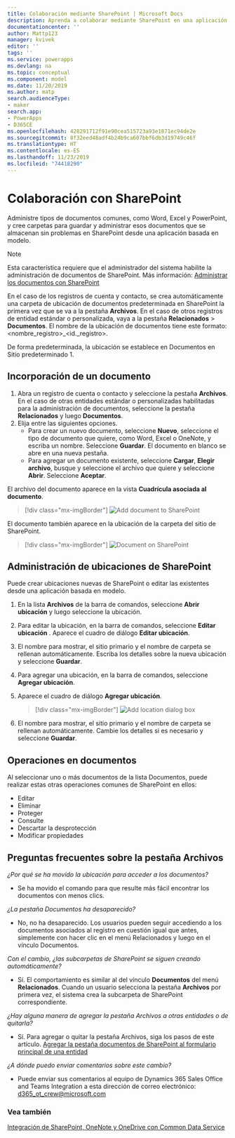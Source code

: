 ```yaml
---
title: Colaboración mediante SharePoint | Microsoft Docs
description: Aprenda a colaborar mediante SharePoint en una aplicación basada en modelo
documentationcenter: ''
author: Mattp123
manager: kvivek
editor: ''
tags: ''
ms.service: powerapps
ms.devlang: na
ms.topic: conceptual
ms.component: model
ms.date: 11/20/2019
ms.author: matp
search.audienceType:
- maker
search.app:
- PowerApps
- D365CE
ms.openlocfilehash: 428291712f91e90cea515723a93e1871ec94de2e
ms.sourcegitcommit: 8f32eed48adf4b24b9ca607bbf6db3d19749c46f
ms.translationtype: HT
ms.contentlocale: es-ES
ms.lasthandoff: 11/23/2019
ms.locfileid: "74418290"
---
```

# <a name="collaborate-using-sharepoint"></a>Colaboración con SharePoint 

Administre tipos de documentos comunes, como Word, Excel y PowerPoint, y cree carpetas para guardar y administrar esos documentos que se almacenan sin problemas en SharePoint desde una aplicación basada en modelo. 

> [!NOTE]
> Esta característica requiere que el administrador del sistema habilite la administración de documentos de SharePoint. Más información: [Administrar los documentos con SharePoint](/power-platform/admin/manage-documents-using-sharepoint)

En el caso de los registros de cuenta y contacto, se crea automáticamente una carpeta de ubicación de documentos predeterminada en SharePoint la primera vez que se va a la pestaña **Archivos**. En el caso de otros registros de entidad estándar o personalizada, vaya a la pestaña **Relacionados** > **Documentos**. El nombre de la ubicación de documentos tiene este formato: <nombre_registro>_<id._registro>.

De forma predeterminada, la ubicación se establece en Documentos en Sitio predeterminado 1.

## <a name="add-a-document"></a>Incorporación de un documento
1.  Abra un registro de cuenta o contacto y seleccione la pestaña **Archivos**. En el caso de otras entidades estándar o personalizadas habilitadas para la administración de documentos, seleccione la pestaña **Relacionados** y luego **Documentos**.
2.  Elija entre las siguientes opciones. 
    - Para crear un nuevo documento, seleccione **Nuevo**, seleccione el tipo de documento que quiere, como Word, Excel o OneNote, y escriba un nombre. Seleccione **Guardar**. El documento en blanco se abre en una nueva pestaña. 
    - Para agregar un documento existente, seleccione **Cargar**, **Elegir archivo**, busque y seleccione el archivo que quiere y seleccione **Abrir**. Seleccione **Aceptar**. 

El archivo del documento aparece en la vista **Cuadrícula asociada al documento**. 

> [!div class="mx-imgBorder"] 
> ![](media/add-doc-sharepoint.png "Add document to SharePoint")

El documento también aparece en la ubicación de la carpeta del sitio de SharePoint. 

> [!div class="mx-imgBorder"] 
> ![](media/doc-on-sharepoint.png "Document on SharePoint")

## <a name="manage-sharepoint-locations"></a>Administración de ubicaciones de SharePoint
Puede crear ubicaciones nuevas de SharePoint o editar las existentes desde una aplicación basada en modelo.

1. En la lista **Archivos** de la barra de comandos, seleccione **Abrir ubicación** y luego seleccione la ubicación.
2. Para editar la ubicación, en la barra de comandos, seleccione **Editar ubicación** <location name>.
Aparece el cuadro de diálogo **Editar ubicación**.
3. El nombre para mostrar, el sitio primario y el nombre de carpeta se rellenan automáticamente. Escriba los detalles sobre la nueva ubicación y seleccione **Guardar**.
4. Para agregar una ubicación, en la barra de comandos, seleccione **Agregar ubicación**.
5. Aparece el cuadro de diálogo **Agregar ubicación**.

    > [!div class="mx-imgBorder"] 
    > ![](media/add-location-dialog-box.png "Add location dialog box")
6. El nombre para mostrar, el sitio primario y el nombre de carpeta se rellenan automáticamente. Cambie los detalles si es necesario y seleccione **Guardar**.

## <a name="actions-on-documents"></a>Operaciones en documentos
Al seleccionar uno o más documentos de la lista Documentos, puede realizar estas otras operaciones comunes de SharePoint en ellos:
- Editar
- Eliminar
- Proteger
- Consulte
- Descartar la desprotección
- Modificar propiedades

## <a name="files-tab-faq"></a>Preguntas frecuentes sobre la pestaña Archivos
*¿Por qué se ha movido la ubicación para acceder a los documentos?* 
- Se ha movido el comando para que resulte más fácil encontrar los documentos con menos clics.

*¿La pestaña Documentos ha desaparecido?*
- No, no ha desaparecido. Los usuarios pueden seguir accediendo a los documentos asociados al registro en cuestión igual que antes, simplemente con hacer clic en el menú Relacionados y luego en el vínculo Documentos.

*Con el cambio, ¿las subcarpetas de SharePoint se siguen creando automáticamente?*
- Sí. El comportamiento es similar al del vínculo **Documentos** del menú **Relacionados**. Cuando un usuario selecciona la pestaña **Archivos** por primera vez, el sistema crea la subcarpeta de SharePoint correspondiente. 

*¿Hay alguna manera de agregar la pestaña Archivos a otras entidades o de quitarla?*
- Sí. Para agregar o quitar la pestaña Archivos, siga los pasos de este artículo. [Agregar la pestaña documentos de SharePoint al formulario principal de una entidad](../maker/model-driven-apps/add-documents-tab-entity-main-form.md)  

*¿A dónde puedo enviar comentarios sobre este cambio?*
- Puede enviar sus comentarios al equipo de Dynamics 365 Sales Office and Teams Integration a esta dirección de correo electrónico: d365_ot_crew@microsoft.com

### <a name="see-also"></a>Vea también
[Integración de SharePoint, OneNote y OneDrive con Common Data Service](../maker/common-data-service/sharepoint-onedrive-onenote-intro.md)